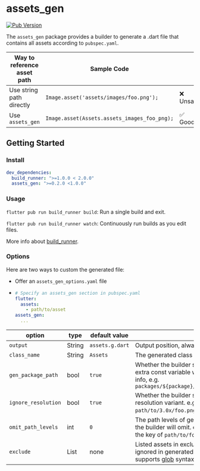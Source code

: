 # assets_gen

[![Pub Version](https://img.shields.io/pub/v/assets_gen)](https://pub.dev/packages/assets_gen)

The `assets_gen` package provides a builder to generate a .dart file that contains all assets according to `pubspec.yaml`.

| Way to reference asset path | Sample Code                                  |          |
| ---------------------------- | -------------------------------------------- | -------- |
| Use string path directly     | `Image.asset('assets/images/foo.png');`      | ❌ Unsafe |
| Use `assets_gen`             | `Image.asset(Assets.assets_images_foo_png);` | ✅ Good   |

## Getting Started

### Install

```yaml
dev_dependencies:
  build_runner: ">=1.0.0 < 2.0.0"
  assets_gen: ">=0.2.0 <1.0.0"
```

### Usage

`flutter pub run build_runner build`: Run a single build and exit.

`flutter pub run build_runner watch`: Continuously run builds as you edit files.

More info about [build_runner](https://pub.dev/packages/build_runner).

### Options

Here are two ways to custom the generated file:

* Offer an `assets_gen_options.yaml` file

* ```yaml
  # Specify an assets_gen section in pubspec.yaml
  flutter:
    assets:
      - path/to/asset
  assets_gen:
    ...
  ```


| option              | type         | default value   |                                                              |
| ------------------- | ------------ | --------------- | ------------------------------------------------------------ |
| `output`            | String       | `assets.g.dart` | Output position, always under `lib/`.                        |
| `class_name`        | String       | `Assets`        | The generated class name.                                    |
| `gen_package_path` | bool         | `true`         | Whether the builder should generate extra const variable with package info, e.g. `packages/${package}/path/to/foo.png` |
| `ignore_resolution` | bool         | `true`          | Whether the builder should ignore resolution variant. e.g. `path/to/3.0x/foo.png` will be ignored. |
| `omit_path_levels` | int | `0` | The path levels of generated key that the builder will omit. e.g. if levels is 2, the key of `path/to/foo.png` is `foo_png`. |
| `exclude`           | List<String> | none            | Listed assets in exclude will be ignored in generated class. It supports [glob](https://github.com/dart-lang/glob) syntax. |

